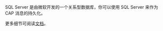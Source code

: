 SQL Server 是由微软开发的一个关系型数据库，你可以使用 SQL Server 来作为 CAP 消息的持久化。

更多细节可阅读[文档](https://cap.dotnetcore.xyz/user-guide/zh/storage/sqlserver/)。